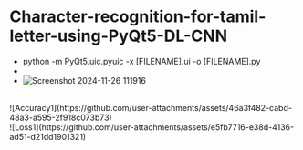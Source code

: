 # Character-recognition-for-tamil-letter-using-PyQt5-DL-CNN

* python -m PyQt5.uic.pyuic -x [FILENAME].ui -o [FILENAME].py
* <br>
* ![Screenshot 2024-11-26 111916](https://github.com/user-attachments/assets/5009295f-6ff0-4a4d-913b-c8e2b7725802)
<br>
![Accuracy1](https://github.com/user-attachments/assets/46a3f482-cabd-48a3-a595-2f918c073b73)
<br>
![Loss1](https://github.com/user-attachments/assets/e5fb7716-e38d-4136-ad51-d21dd1901321)

